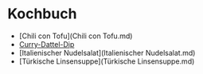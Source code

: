 # Kochbuch

- [Chili con Tofu](Chili con Tofu.md)
- [Curry-Dattel-Dip](Curry-Dattel-Dip.md)
- [Italienischer Nudelsalat](Italienischer Nudelsalat.md)
- [Türkische Linsensuppe](Türkische Linsensuppe.md)
